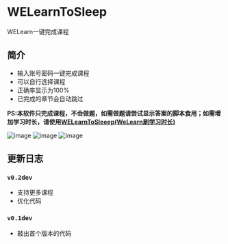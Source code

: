 # WELearnToSleep
WELearn一键完成课程

## 简介
* 输入账号密码一键完成课程
* 可以自行选择课程
* 正确率显示为100%
* 已完成的章节会自动跳过

**PS:本软件只完成课程，不会做题，如需做题请尝试显示答案的脚本食用；如需增加学习时长，请使用[WELearnToSleeep(WeLearn刷学习时长)](https://github.com/Avenshy/WELearnToSleeep)**

![image](https://raw.githubusercontent.com/Avenshy/WELearnToSleep/master/preview1.png)
![image](https://raw.githubusercontent.com/Avenshy/WELearnToSleep/master/preview2.png)
![image](https://raw.githubusercontent.com/Avenshy/WELearnToSleep/master/preview3.png)


## 更新日志

### `v0.2dev`
* 支持更多课程
* 优化代码

### `v0.1dev`
* 敲出首个版本的代码

